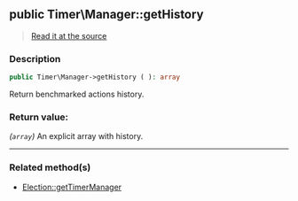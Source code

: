 ## public Timer\Manager::getHistory

> [Read it at the source](https://github.com/julien-boudry/Condorcet/blob/master/src/Timer/Manager.php#L75)

### Description    

```php
public Timer\Manager->getHistory ( ): array
```

Return benchmarked actions history.
    

### Return value:   

*(`array`)* An explicit array with history.


---------------------------------------

### Related method(s)      

* [Election::getTimerManager](/Docs/ApiReferences/Election%20Class/public%20Election--getTimerManager.md)    
